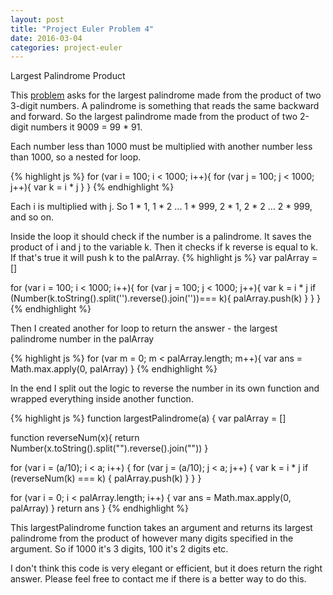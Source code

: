 ```yaml
---
layout: post
title: "Project Euler Problem 4"
date: 2016-03-04
categories: project-euler
---
```


Largest Palindrome Product

This [problem](https://projecteuler.net/problem=4) asks for the largest palindrome made from the product of two 3-digit numbers. A palindrome is something that reads the same backward and forward. So the largest palindrome made from the product of two 2-digit numbers it 9009 = 99 * 91.

Each number less than 1000 must be multiplied with another number less than 1000, so a nested for loop.

{% highlight js %}
for (var i = 100; i < 1000; i++){
  for (var j = 100; j < 1000; j++){
    var k = i * j
  }
}
{% endhighlight %}

Each i is multiplied with j. So 1 * 1, 1 * 2 ... 1 * 999, 2 * 1, 2 * 2 ... 2 * 999, and so on.

Inside the loop it should check if the number is a palindrome. It saves the product of i and j to the variable k. Then it checks if k reverse is equal to k. If that's true it will push k to the palArray.
{% highlight js %}
var palArray = []

for (var i = 100; i < 1000; i++){
  for (var j = 100; j < 1000; j++){
    var k = i * j
    if (Number(k.toString().split('').reverse().join(''))=== k){
      palArray.push(k)
    }
  }
}
{% endhighlight %}

Then I created another for loop to return the answer - the largest palindrome number in the palArray

{% highlight js %}
for (var m = 0; m < palArray.length; m++){
  var ans = Math.max.apply(0, palArray)
}
{% endhighlight %}

In the end I split out the logic to reverse the number in its own function and wrapped everything inside another function.

{% highlight js %}
function largestPalindrome(a) {
  var palArray = []

  function reverseNum(x){
    return Number(x.toString().split("").reverse().join(""))
  }

  for (var i = (a/10);  i < a;  i++) {
    for (var j = (a/10); j < a; j++) {
      var k = i * j
      if (reverseNum(k) === k) {
        palArray.push(k)
      }
    }
  }

  for (var i = 0; i < palArray.length; i++) {
    var ans = Math.max.apply(0, palArray)
  }
  return ans
}
{% endhighlight %}

This largestPalindrome function takes an argument and returns its largest palindrome from the product of however many digits specified in the argument. So if 1000 it's 3 digits, 100 it's 2 digits etc.

I don't think this code is very elegant or efficient, but it does return the right answer. Please feel free to contact me if there is a better way to do this.
